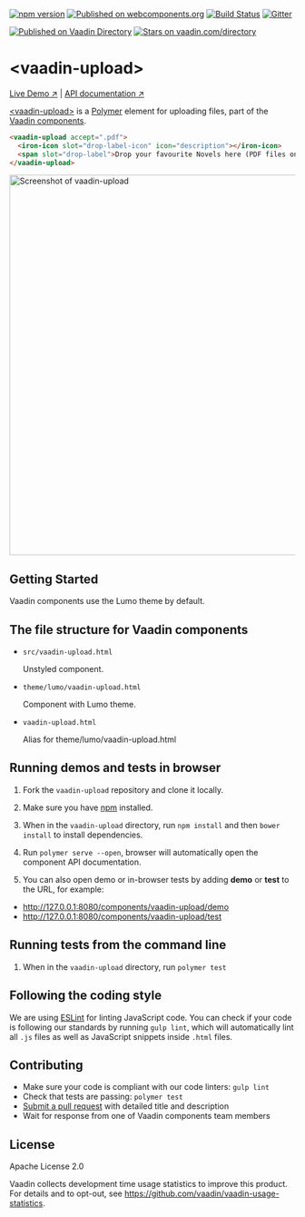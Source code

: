 [![npm version](https://badge.fury.io/js/%40vaadin%2Fvaadin-upload.svg)](https://badge.fury.io/js/%40vaadin%2Fvaadin-upload)
[![Published on webcomponents.org](https://img.shields.io/badge/webcomponents.org-published-blue.svg)](https://www.webcomponents.org/element/vaadin/vaadin-upload)
[![Build Status](https://travis-ci.org/vaadin/vaadin-upload.svg?branch=master)](https://travis-ci.org/vaadin/vaadin-upload)
[![Gitter](https://badges.gitter.im/Join%20Chat.svg)](https://gitter.im/vaadin/web-components?utm_source=badge&utm_medium=badge&utm_campaign=pr-badge)

[![Published on Vaadin  Directory](https://img.shields.io/badge/Vaadin%20Directory-published-00b4f0.svg)](https://vaadin.com/directory/component/vaadinvaadin-upload)
[![Stars on vaadin.com/directory](https://img.shields.io/vaadin-directory/star/vaadinvaadin-upload.svg)](https://vaadin.com/directory/component/vaadinvaadin-upload)

# &lt;vaadin-upload&gt;

[Live Demo ↗](https://vaadin.com/components/vaadin-upload/html-examples/upload-basic-demos)
|
[API documentation ↗](https://vaadin.com/components/vaadin-upload/html-api)

[&lt;vaadin-upload&gt;](https://vaadin.com/components/vaadin-upload) is a [Polymer](http://polymer-project.org) element for uploading files, part of the [Vaadin components](https://vaadin.com/components).

<!---
```
<custom-element-demo>
  <template>
    <script src="../webcomponentsjs/webcomponents-lite.js"></script>
    <script src="https://cdn.vaadin.com/vaadin-elements/master/mock-http-request/lib/mock.js"></script>
    <link rel="import" href="vaadin-upload.html">
    <script>
      function mockXhrGenerator(file) {
        var xhr = new MockHttpRequest();
        xhr.upload = {};
        xhr.onsend = function() {
          var total = file && file.size || 1024, done = 0;
          function start() {
            setTimeout(progress, 1000);
          }
          function progress() {
            xhr.upload.onprogress({total: total, loaded: done});
            if (done < total) {
              setTimeout(progress, 200);
              done = Math.min(total, done + 254000);
            } else if (!file.abort) {
              setTimeout(finish, 1000);
            }
          }
          function finish() {
            xhr.receive(200, '{"message":"OK"}');
          }
          start();
        };
        return xhr;
      }

      window.addEventListener('WebComponentsReady', function() {
        // Monkey-patch vaadin-upload prototype to use MockHttpRequest
        Object.getPrototypeOf(document.createElement('vaadin-upload'))._createXhr = mockXhrGenerator;
      });
    </script>

    <next-code-block></next-code-block>
  </template>
</custom-element-demo>
```
-->
```html
<vaadin-upload accept=".pdf">
  <iron-icon slot="drop-label-icon" icon="description"></iron-icon>
  <span slot="drop-label">Drop your favourite Novels here (PDF files only)</span>
</vaadin-upload>
```

[<img src="https://raw.githubusercontent.com/vaadin/vaadin-upload/master/screenshot.png" alt="Screenshot of vaadin-upload" width="670" />](https://vaadin.com/components/vaadin-upload)

## Getting Started

Vaadin components use the Lumo theme by default.

## The file structure for Vaadin components

- `src/vaadin-upload.html`

  Unstyled component.

- `theme/lumo/vaadin-upload.html`

  Component with Lumo theme.

- `vaadin-upload.html`

  Alias for theme/lumo/vaadin-upload.html

## Running demos and tests in browser

1. Fork the `vaadin-upload` repository and clone it locally.

1. Make sure you have [npm](https://www.npmjs.com/) installed.

1. When in the `vaadin-upload` directory, run `npm install` and then `bower install` to install dependencies.

1. Run `polymer serve --open`, browser will automatically open the component API documentation.

1. You can also open demo or in-browser tests by adding **demo** or **test** to the URL, for example:

  - http://127.0.0.1:8080/components/vaadin-upload/demo
  - http://127.0.0.1:8080/components/vaadin-upload/test


## Running tests from the command line

1. When in the `vaadin-upload` directory, run `polymer test`


## Following the coding style

We are using [ESLint](http://eslint.org/) for linting JavaScript code. You can check if your code is following our standards by running `gulp lint`, which will automatically lint all `.js` files as well as JavaScript snippets inside `.html` files.


## Contributing

  - Make sure your code is compliant with our code linters: `gulp lint`
  - Check that tests are passing: `polymer test`
  - [Submit a pull request](https://www.digitalocean.com/community/tutorials/how-to-create-a-pull-request-on-github) with detailed title and description
  - Wait for response from one of Vaadin components team members


## License

Apache License 2.0

Vaadin collects development time usage statistics to improve this product. For details and to opt-out, see https://github.com/vaadin/vaadin-usage-statistics.
